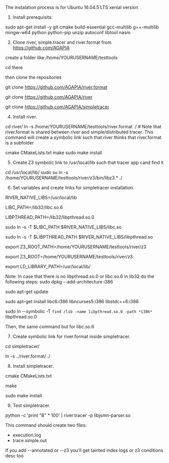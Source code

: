 The instalation process is for Ubuntu 16.04.5 LTS xenial version

1. Install prerequisits:

sudo apt-get install -y git cmake build-essential gcc-multilib g++-multilib mingw-w64 python  python-pip unzip autoconf libtool nasm

2. Clone river, simple.tracer and river.format from https://github.com/AGAPIA

create a folder like /home/YOURUSERNAME/testtools

cd there

then clone the repositories

git clone https://github.com/AGAPIA/river.format

git clone https://github.com/AGAPIA/river

git clone https://github.com/AGAPIA/simpletracer


4. Install river.

cd river/
ln -s /home/YOURUSERNAME/testtools/river.format ./  # Note that river.format is shared between river and simple/distributed tracer. This command will create a symbolic link such that river thinks that river.format is a subfolder

cmake CMakeLists.txt
make
sudo make install

5. Create Z3 symbolic link to /usr/local/lib such that tracer app cand find it

cd /usr/local/lib/
sudo su
ln -s /home/YOURUSERNAME/testtools/river/z3/bin/libz3.* ./


6. Set variables and create links for simpletracer installation.

RIVER_NATIVE_LIBS=/usr/local/lib

LIBC_PATH=/lib32/libc.so.6

LIBPTHREAD_PATH=/lib32/libpthread.so.0

sudo ln -s -T $LIBC_PATH $RIVER_NATIVE_LIBS/libc.so

sudo ln -s -T $LIBPTHREAD_PATH $RIVER_NATIVE_LIBS/libpthread.so

export Z3_ROOT_PATH=/home/YOURUSERNAME/testtools/river/z3

export Z3_ROOT=/home/YOURUSERNAME/testtools/river/z3

export LD_LIBRARY_PATH=/usr/local/lib/


Note: In case that there is no libpthread.so.0 or libc.so.6 in lib32 do the following steps:
sudo dpkg --add-architecture i386

sudo apt-get update

sudo apt-get install libc6:i386 libncurses5:i386 libstdc++6:i386

sudo ln --symbolic -T `find /lib -name libpthread.so.0 -path *i386*` libpthread.so.0

Then, the same command but for libc.so.6


7. Create symbolic link for river.format inside simpletracer.

cd simpletracer/

ln -s ../river.format/ ./


8. Install simpletracer.

cmake CMakeLists.txt

make

sudo make install

9. Test simpletracer.

python -c 'print "B" * 100' | river.tracer -p libjsmn-parser.so

This command should create two files:
- execution.log
- trace.simple.out

If you add --annotated or --z3 you'll get tainted index logs or z3 conditions desc too




